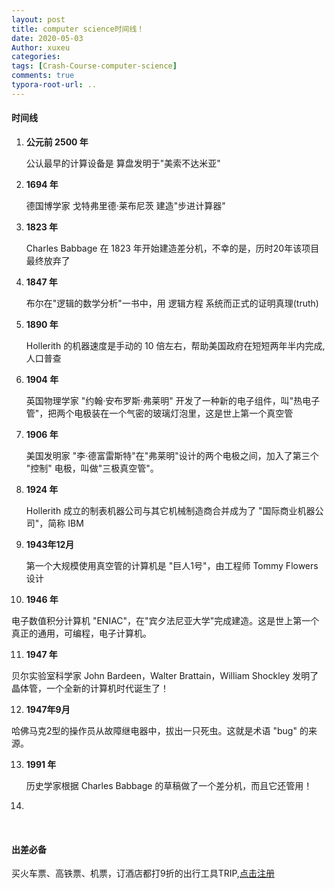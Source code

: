 ```yaml
---
layout: post
title: computer science时间线！
date: 2020-05-03
Author: xuxeu
categories: 
tags: [Crash-Course-computer-science]
comments: true
typora-root-url: ..
---
```


#### 时间线

1. **公元前 2500 年**

   公认最早的计算设备是 算盘发明于"美索不达米亚"

2. **1694 年**

   德国博学家 戈特弗里德·莱布尼茨 建造"步进计算器"

3. **1823 年**

   Charles Babbage 在 1823 年开始建造差分机，不幸的是，历时20年该项目最终放弃了

4. **1847 年**

   布尔在"逻辑的数学分析"一书中，用 逻辑方程 系统而正式的证明真理(truth)

5. **1890 年**

   Hollerith 的机器速度是手动的 10 倍左右，帮助美国政府在短短两年半内完成,人口普查

6. **1904 年**

   英国物理学家 "约翰·安布罗斯·弗莱明" 开发了一种新的电子组件，叫"热电子管"，把两个电极装在一个气密的玻璃灯泡里，这是世上第一个真空管

7. **1906 年**

   美国发明家 "李·德富雷斯特"在"弗莱明"设计的两个电极之间，加入了第三个 "控制" 电极，叫做"三极真空管"。

8. **1924 年**

   Hollerith 成立的制表机器公司与其它机械制造商合并成为了 "国际商业机器公司"，简称 IBM

9. **1943年12月**

   第一个大规模使用真空管的计算机是 "巨人1号"，由工程师 Tommy Flowers 设计

10. **1946 年**

   电子数值积分计算机 "ENIAC"，在"宾夕法尼亚大学"完成建造。这是世上第一个真正的通用，可编程，电子计算机。

11. **1947 年**

   贝尔实验室科学家 John Bardeen，Walter Brattain，William Shockley 发明了晶体管，一个全新的计算机时代诞生了！

12. **1947年9月**

   哈佛马克2型的操作员从故障继电器中，拔出一只死虫。这就是术语 "bug" 的来源。

13. **1991 年**

    历史学家根据 Charles Babbage 的草稿做了一个差分机，而且它还管用！

14. ​

   ​

#### 出差必备

买火车票、高铁票、机票，订酒店都打9折的出行工具TRIP,[点击注册](https://h5.itrip.world/#/register/6tpd1Z)